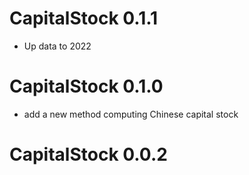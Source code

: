 # CapitalStock 0.1.1
- Up data to 2022

# CapitalStock 0.1.0
- add a new method computing Chinese capital stock

# CapitalStock 0.0.2 
